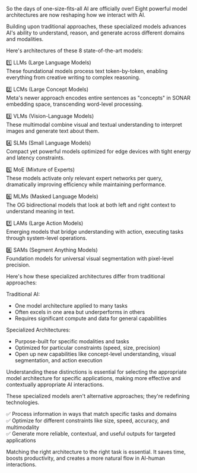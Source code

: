 So the days of one-size-fits-all AI are officially over! Eight powerful model architectures are now reshaping how we interact with AI.  
  
Building upon traditional approaches, these specialized models advances AI's ability to understand, reason, and generate across different domains and modalities.  
  
Here's architectures of these 8 state-of-the-art models:  
  
1️⃣ LLMs (Large Language Models)  
These foundational models process text token-by-token, enabling everything from creative writing to complex reasoning.  
  
2️⃣ LCMs (Large Concept Models)  
Meta's newer approach encodes entire sentences as "concepts" in SONAR embedding space, transcending word-level processing.  
  
3️⃣ VLMs (Vision-Language Models)  
These multimodal combine visual and textual understanding to interpret images and generate text about them.  
  
4️⃣ SLMs (Small Language Models)  
Compact yet powerful models optimized for edge devices with tight energy and latency constraints.  
  
5️⃣ MoE (Mixture of Experts)  
These models activate only relevant expert networks per query, dramatically improving efficiency while maintaining performance.  
  
6️⃣ MLMs (Masked Language Models)  
The OG bidirectional models that look at both left and right context to understand meaning in text.  
  
7️⃣ LAMs (Large Action Models)  
Emerging models that bridge understanding with action, executing tasks through system-level operations.  
  
8️⃣ SAMs (Segment Anything Models)  
Foundation models for universal visual segmentation with pixel-level precision.  
  
Here's how these specialized architectures differ from traditional approaches:  
  
Traditional AI:  
- One model architecture applied to many tasks  
- Often excels in one area but underperforms in others  
- Requires significant compute and data for general capabilities  
  
Specialized Architectures:  
- Purpose-built for specific modalities and tasks  
- Optimized for particular constraints (speed, size, precision)  
- Open up new capabilities like concept-level understanding, visual segmentation, and action execution  
  
Understanding these distinctions is essential for selecting the appropriate model architecture for specific applications, making more effective and contextually appropriate AI interactions.  
  
These specialized models aren't alternative approaches; they're redefining technologies.  
  
✅ Process information in ways that match specific tasks and domains  
✅ Optimize for different constraints like size, speed, accuracy, and multimodality  
✅ Generate more reliable, contextual, and useful outputs for targeted applications  
  
Matching the right architecture to the right task is essential. It saves time, boosts productivity, and creates a more natural flow in AI-human interactions.